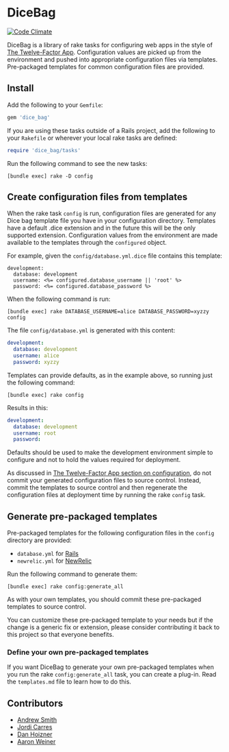 # DiceBag

[![Code Climate](https://codeclimate.com/github/mdsol/dice_bag.png)](https://codeclimate.com/github/mdsol/dice_bag)

DiceBag is a library of rake tasks for configuring web apps in the style of [The
Twelve-Factor App][1]. Configuration values are picked up from the environment
and pushed into appropriate configuration files via templates. Pre-packaged
templates for common configuration files are provided.

[1]: http://www.12factor.net/

## Install

Add the following to your `Gemfile`:

```ruby
gem 'dice_bag'
```

If you are using these tasks outside of a Rails project, add the following to
your `Rakefile` or wherever your local rake tasks are defined:

```ruby
require 'dice_bag/tasks'
```

Run the following command to see the new tasks:

```
[bundle exec] rake -D config
```

## Create configuration files from templates

When the rake task `config` is run, configuration files are generated
for any Dice bag template file you have in your configuration directory.
Templates have a default .dice extension and in the future this will be
the only supported extension.
Configuration values from the environment are made
available to the templates through the `configured` object.

For example, given the `config/database.yml.dice` file contains this template:

```erb
development:
  database: development
  username: <%= configured.database_username || 'root' %>
  password: <%= configured.database_password %>
```

When the following command is run:

```
[bundle exec] rake DATABASE_USERNAME=alice DATABASE_PASSWORD=xyzzy config
```

The file `config/database.yml` is generated with this content:

```yaml
development:
  database: development
  username: alice
  password: xyzzy
```

Templates can provide defaults, as in the example above, so running just the
following command:

```
[bundle exec] rake config
```

Results in this:

```yaml
development:
  database: development
  username: root
  password: 
```

Defaults should be used to make the development environment simple to configure
and not to hold the values required for deployment.

As discussed in [The Twelve-Factor App section on configuration][2], do not
commit your generated configuration files to source control. Instead, commit the
templates to source control and then regenerate the configuration files at
deployment time by running the rake `config` task.

[2]: http://www.12factor.net/config

## Generate pre-packaged templates

Pre-packaged templates for the following configuration files in the `config`
directory are provided:

* `database.yml` for [Rails](https://github.com/rails/rails/)
* `newrelic.yml` for [NewRelic](https://github.com/newrelic/rpm)

Run the following command to generate them:

```
[bundle exec] rake config:generate_all
```

As with your own templates, you should commit these pre-packaged templates to
source control.

You can customize these pre-packaged template to your needs but if the change is
a generic fix or extension, please consider contributing it back to this project
so that everyone benefits.

### Define your own pre-packaged templates

If you want DiceBag to generate your own pre-packaged templates when you run the
rake `config:generate_all` task, you can create a plug-in. Read the
`templates.md` file to learn how to do this.

## Contributors

* [Andrew Smith](https://github.com/asmith-mdsol)
* [Jordi Carres](https://github.com/jcarres-mdsol)
* [Dan Hoizner](https://github.com/dhoizner-mdsol)
* [Aaron Weiner](https://github.com/HonoreDB)

